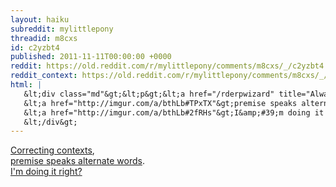 ```yaml
---
layout: haiku
subreddit: mylittlepony
threadid: m8cxs
id: c2yzbt4
published: 2011-11-11T00:00:00 +0000
reddit: https://old.reddit.com/r/mylittlepony/comments/m8cxs/_/c2yzbt4
reddit_context: https://old.reddit.com/r/mylittlepony/comments/m8cxs/_/c2yzbt4?context=3
html: |
   &lt;div class="md"&gt;&lt;p&gt;&lt;a href="/rderpwizard" title="Always Relevant / Silly Caption Submitting / Paper Bag Princess"&gt;&lt;/a&gt; &lt;a href="http://imgur.com/a/bthLb#FFd8r"&gt;Correcting contexts&lt;/a&gt;,&lt;br/&gt;
   &lt;a href="http://imgur.com/a/bthLb#TPxTX"&gt;premise speaks alternate words&lt;/a&gt;.&lt;br/&gt;
   &lt;a href="http://imgur.com/a/bthLb#2fRHs"&gt;I&amp;#39;m doing it right?&lt;/a&gt;&lt;/p&gt;
   &lt;/div&gt;
---
```


[](/rderpwizard "Always Relevant / Silly Caption Submitting / Paper Bag Princess") [Correcting contexts](http://imgur.com/a/bthLb#FFd8r),  
[premise speaks alternate words](http://imgur.com/a/bthLb#TPxTX).  
[I'm doing it right?](http://imgur.com/a/bthLb#2fRHs)